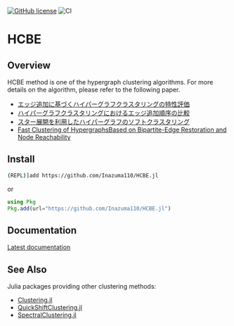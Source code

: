 [![GitHub license](https://img.shields.io/github/license/Inazuma110/HCBE.jl)](https://github.com/Inazuma110/HCBE.jl/blob/master/LICENSE)
![CI](https://github.com/Inazuma110/HCBE.jl/workflows/CI/badge.svg)

# HCBE

## Overview
HCBE method is one of the hypergraph clustering algorithms.
For more details on the algorithm, please refer to the following paper.

- [エッジ追加に基づくハイパーグラフクラスタリングの特性評価](https://www.jstage.jst.go.jp/article/pjsai/JSAI2020/0/JSAI2020_2P5GS305/_article/-char/ja/)
- [ハイパーグラフクラスタリングにおけるエッジ追加順序の比較](https://www.ipsj.or.jp/event/fit/fit2020/FIT2020_program/data/html/abstract/D-004.html)
- [スター展開を利用したハイパーグラフのソフトクラスタリング](https://jsai.ixsq.nii.ac.jp/ej/index.php?active_action=repository_view_main_item_snippet&page_id=13&block_id=23&pn=1&count=20&order=16&lang=japanese&creator=ito%20shuta)
- [Fast Clustering of HypergraphsBased on Bipartite-Edge Restoration and Node Reachability](http://www.iiwas.org/conferences/momm2020/proceedings/iiwas-papers/p115-ito.pdf)


## Install
```sh
(REPL)]add https://github.com/Inazuma110/HCBE.jl
```
or
```jl
using Pkg
Pkg.add(url="https://github.com/Inazuma110/HCBE.jl")
```

## Documentation
[Latest documentation](https://inazuma110.github.io/HCBE.jl/dev/)

## See Also
Julia packages providing other clustering methods:

- [Clustering.jl](https://github.com/JuliaStats/Clustering.jl)
- [QuickShiftClustering.jl](https://github.com/rened/QuickShiftClustering.jl)
- [SpectralClustering.jl](https://github.com/lucianolorenti/SpectralClustering.jl)

